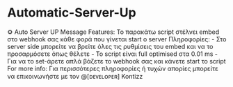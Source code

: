 # Automatic-Server-Up
:gear: Auto Server UP Message  Features:  Το παρακάτω script στέλνει embed στο webhook σας κάθε φορά που γίνεται start ο server  Πληροφορίες:  - Στο server side μπορείτε να βρείτε όλες τις ρυθμίσεις του embed και να το προσαρμόσετε όπως θέλετε - Το script είναι full optimised στα 0.01 ms - Για να το set-άρετε απλά βάζετε το webhook σας και κάνετε start το script  For more info:  Για περισσότερες πληροφορίες ή τυχών απορίες μπορείτε να επικοινωνήστε με τον @[ᴅᴇᴠᴇʟᴏᴘᴇʀ] Kontizz
